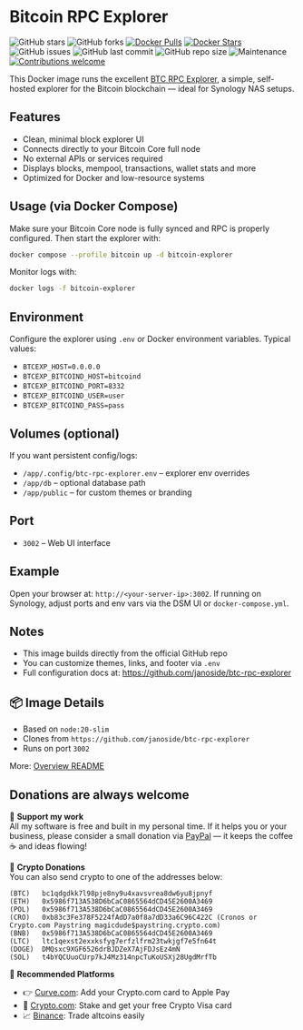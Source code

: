 # Bitcoin RPC Explorer
![GitHub stars](https://img.shields.io/github/stars/magicdude4eva/btc-fullnode-stack?style=social)
![GitHub forks](https://img.shields.io/github/forks/magicdude4eva/btc-fullnode-stack?style=social)
[![Docker Pulls](https://img.shields.io/docker/pulls/magicdude4eva/btc-bitcoin-explorer)](https://hub.docker.com/r/magicdude4eva/btc-bitcoin-explorer)
[![Docker Stars](https://img.shields.io/docker/stars/magicdude4eva/btc-bitcoin-explorer)](https://hub.docker.com/r/magicdude4eva/btc-bitcoin-explorer)
![GitHub issues](https://img.shields.io/github/issues/magicdude4eva/btc-fullnode-stack)
![GitHub last commit](https://img.shields.io/github/last-commit/magicdude4eva/btc-fullnode-stack)
![GitHub repo size](https://img.shields.io/github/repo-size/magicdude4eva/btc-fullnode-stack)
![Maintenance](https://img.shields.io/maintenance/yes/2025)
[![Contributions welcome](https://img.shields.io/badge/contributions-welcome-brightgreen.svg)](https://github.com/magicdude4eva/btc-fullnode-stack/issues)

This Docker image runs the excellent [BTC RPC Explorer](https://github.com/janoside/btc-rpc-explorer), a simple, self-hosted explorer for the Bitcoin blockchain — ideal for Synology NAS setups.

## Features
- Clean, minimal block explorer UI  
- Connects directly to your Bitcoin Core full node  
- No external APIs or services required  
- Displays blocks, mempool, transactions, wallet stats and more  
- Optimized for Docker and low-resource systems  

## Usage (via Docker Compose)
Make sure your Bitcoin Core node is fully synced and RPC is properly configured. Then start the explorer with:

```bash
docker compose --profile bitcoin up -d bitcoin-explorer
```

Monitor logs with:
```bash
docker logs -f bitcoin-explorer
```

## Environment
Configure the explorer using `.env` or Docker environment variables. Typical values:

- `BTCEXP_HOST=0.0.0.0`  
- `BTCEXP_BITCOIND_HOST=bitcoind`  
- `BTCEXP_BITCOIND_PORT=8332`  
- `BTCEXP_BITCOIND_USER=user`  
- `BTCEXP_BITCOIND_PASS=pass`  

## Volumes (optional)
If you want persistent config/logs:
- `/app/.config/btc-rpc-explorer.env` – explorer env overrides  
- `/app/db` – optional database path  
- `/app/public` – for custom themes or branding

## Port
- `3002` – Web UI interface  

## Example
Open your browser at: `http://<your-server-ip>:3002`. If running on Synology, adjust ports and env vars via the DSM UI or `docker-compose.yml`.

## Notes
- This image builds directly from the official GitHub repo  
- You can customize themes, links, and footer via `.env`  
- Full configuration docs at: https://github.com/janoside/btc-rpc-explorer

## 📦 Image Details

- Based on `node:20-slim`
- Clones from `https://github.com/janoside/btc-rpc-explorer`
- Runs on port `3002`

More: [Overview README](https://github.com/magicdude4eva/btc-fullnode-stack)


## Donations are always welcome

[paypal]: https://paypal.me/GerdNaschenweng

🍻 **Support my work**  
All my software is free and built in my personal time. If it helps you or your business, please consider a small donation via [PayPal][paypal] — it keeps the coffee ☕ and ideas flowing!

💸 **Crypto Donations**  
You can also send crypto to one of the addresses below:

```
(BTC)   bc1qdgdkk7l98pje8ny9u4xavsvrea8dw6yu8jpnyf
(ETH)   0x5986f713A538D6bCaC0865564dCD45E2600A3469  
(POL)   0x5986f713A538D6bCaC0865564dCD45E2600A3469
(CRO)   0xb83c3Fe378F5224fAdD7a0f8a7dD33a6C96C422C (Cronos or Crypto.com Paystring magicdude$paystring.crypto.com)
(BNB)   0x5986f713A538D6bCaC0865564dCD45E2600A3469
(LTC)   ltc1qexst2exxksfyg7erfzlfrm23twkjgf7e5fn64t
(DOGE)  DMQsxc9XGF6526drBJDZeX7AjFDJsEz4mN
(SOL)   t4bYQCUuoCUrp7kJ4Mz314npcTuKoUSXj28UgdMrfTb
```

🧾 **Recommended Platforms**  
- 👉 [Curve.com](https://www.curve.com/join#DWPXKG6E): Add your Crypto.com card to Apple Pay  
- 🔐 [Crypto.com](https://crypto.com/app/ref6ayzqvp): Stake and get your free Crypto Visa card  
- 📈 [Binance](https://accounts.binance.com/register?ref=13896895): Trade altcoins easily